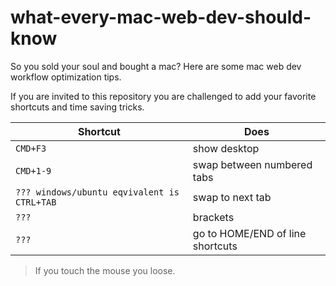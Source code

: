 # what-every-mac-web-dev-should-know
So you sold your soul and bought a mac? Here are some mac web dev workflow optimization tips.

If you are invited to this repository you are challenged to add your favorite shortcuts and time saving tricks.

| Shortcut       | Does        |
| ------------- |-------------|
| ```CMD+F3```      | show desktop |
| ```CMD+1-9```      | swap between numbered tabs |
| ```??? windows/ubuntu eqvivalent is CTRL+TAB```      | swap to next tab |
| ```???```      | brackets |
| ```???```      | go to HOME/END of line shortcuts |

> If you touch the mouse you loose.
